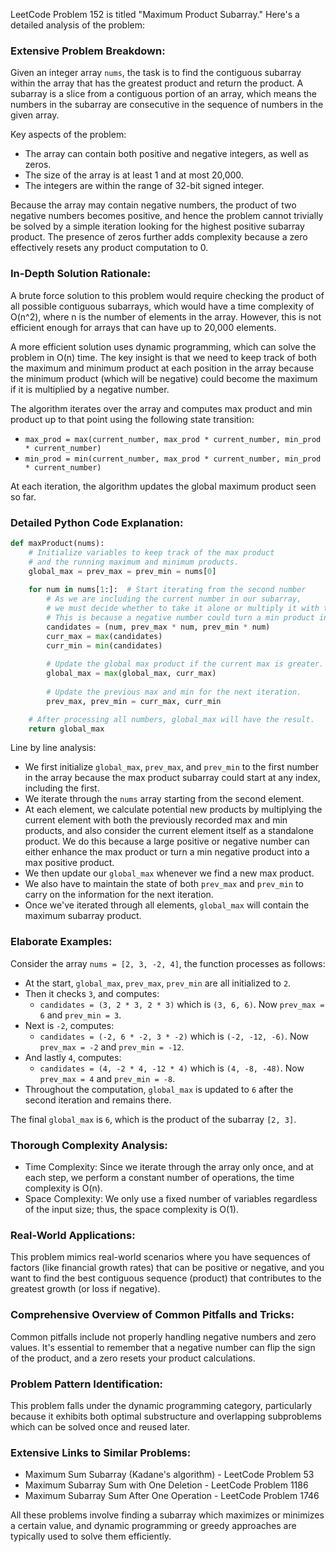 LeetCode Problem 152 is titled "Maximum Product Subarray." Here's a detailed analysis of the problem:

### Extensive Problem Breakdown:
Given an integer array `nums`, the task is to find the contiguous subarray within the array that has the greatest product and return the product. A subarray is a slice from a contiguous portion of an array, which means the numbers in the subarray are consecutive in the sequence of numbers in the given array.

Key aspects of the problem:
- The array can contain both positive and negative integers, as well as zeros.
- The size of the array is at least 1 and at most 20,000.
- The integers are within the range of 32-bit signed integer.

Because the array may contain negative numbers, the product of two negative numbers becomes positive, and hence the problem cannot trivially be solved by a simple iteration looking for the highest positive subarray product. The presence of zeros further adds complexity because a zero effectively resets any product computation to 0.

### In-Depth Solution Rationale:
A brute force solution to this problem would require checking the product of all possible contiguous subarrays, which would have a time complexity of O(n^2), where n is the number of elements in the array. However, this is not efficient enough for arrays that can have up to 20,000 elements.

A more efficient solution uses dynamic programming, which can solve the problem in O(n) time. The key insight is that we need to keep track of both the maximum and minimum product at each position in the array because the minimum product (which will be negative) could become the maximum if it is multiplied by a negative number.

The algorithm iterates over the array and computes max product and min product up to that point using the following state transition:
- `max_prod = max(current_number, max_prod * current_number, min_prod * current_number)`
- `min_prod = min(current_number, max_prod * current_number, min_prod * current_number)`

At each iteration, the algorithm updates the global maximum product seen so far.

### Detailed Python Code Explanation:

```python
def maxProduct(nums):
    # Initialize variables to keep track of the max product
    # and the running maximum and minimum products.
    global_max = prev_max = prev_min = nums[0]
    
    for num in nums[1:]:  # Start iterating from the second number
        # As we are including the current number in our subarray,
        # we must decide whether to take it alone or multiply it with the previous max or min.
        # This is because a negative number could turn a min product into a max.
        candidates = (num, prev_max * num, prev_min * num)
        curr_max = max(candidates)
        curr_min = min(candidates)
        
        # Update the global max product if the current max is greater.
        global_max = max(global_max, curr_max)
        
        # Update the previous max and min for the next iteration.
        prev_max, prev_min = curr_max, curr_min

    # After processing all numbers, global_max will have the result.
    return global_max
```

Line by line analysis:
- We first initialize `global_max`, `prev_max`, and `prev_min` to the first number in the array because the max product subarray could start at any index, including the first.
- We iterate through the `nums` array starting from the second element.
- At each element, we calculate potential new products by multiplying the current element with both the previously recorded max and min products, and also consider the current element itself as a standalone product. We do this because a large positive or negative number can either enhance the max product or turn a min negative product into a max positive product.
- We then update our `global_max` whenever we find a new max product.
- We also have to maintain the state of both `prev_max` and `prev_min` to carry on the information for the next iteration.
- Once we've iterated through all elements, `global_max` will contain the maximum subarray product.

### Elaborate Examples:
Consider the array `nums = [2, 3, -2, 4]`, the function processes as follows:

- At the start, `global_max`, `prev_max`, `prev_min` are all initialized to `2`.
- Then it checks `3`, and computes:
  - `candidates = (3, 2 * 3, 2 * 3)` which is `(3, 6, 6)`. Now `prev_max = 6` and `prev_min = 3`.
- Next is `-2`, computes:
  - `candidates = (-2, 6 * -2, 3 * -2)` which is `(-2, -12, -6)`. Now `prev_max = -2` and `prev_min = -12`.
- And lastly `4`, computes:
  - `candidates = (4, -2 * 4, -12 * 4)` which is `(4, -8, -48)`. Now `prev_max = 4` and `prev_min = -8`.
- Throughout the computation, `global_max` is updated to `6` after the second iteration and remains there.

The final `global_max` is `6`, which is the product of the subarray `[2, 3]`.

### Thorough Complexity Analysis:
- Time Complexity: Since we iterate through the array only once, and at each step, we perform a constant number of operations, the time complexity is O(n).
- Space Complexity: We only use a fixed number of variables regardless of the input size; thus, the space complexity is O(1).

### Real-World Applications:
This problem mimics real-world scenarios where you have sequences of factors (like financial growth rates) that can be positive or negative, and you want to find the best contiguous sequence (product) that contributes to the greatest growth (or loss if negative).

### Comprehensive Overview of Common Pitfalls and Tricks:
Common pitfalls include not properly handling negative numbers and zero values. It's essential to remember that a negative number can flip the sign of the product, and a zero resets your product calculations.

### Problem Pattern Identification:
This problem falls under the dynamic programming category, particularly because it exhibits both optimal substructure and overlapping subproblems which can be solved once and reused later.

### Extensive Links to Similar Problems:
- Maximum Sum Subarray (Kadane's algorithm) - LeetCode Problem 53
- Maximum Subarray Sum with One Deletion - LeetCode Problem 1186
- Maximum Subarray Sum After One Operation - LeetCode Problem 1746

All these problems involve finding a subarray which maximizes or minimizes a certain value, and dynamic programming or greedy approaches are typically used to solve them efficiently.